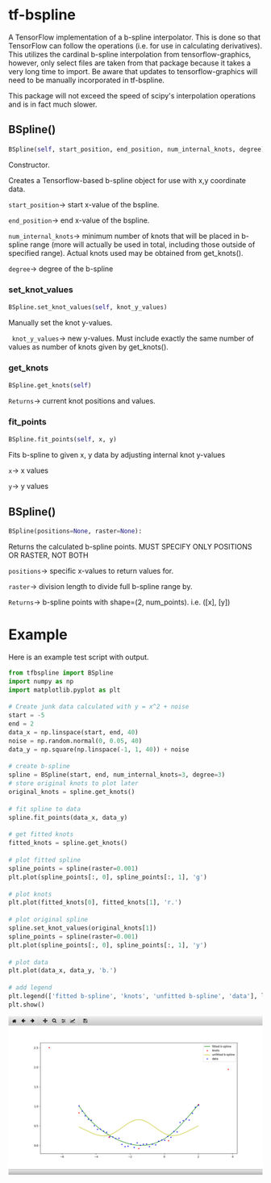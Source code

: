 # tf-bspline
A TensorFlow implementation of a b-spline interpolator. This is done so that TensorFlow can
follow the operations (i.e. for use in calculating derivatives). This utilizes the 
cardinal b-spline interpolation from tensorflow-graphics, however, only select files
are taken from that package because it takes a very long time to import. Be aware that updates to 
tensorflow-graphics will need to be manually incorporated in tf-bspline.

This package will not exceed the speed of scipy's interpolation operations and is in fact
much slower.
## BSpline()
```python
BSpline(self, start_position, end_position, num_internal_knots, degree)
```
Constructor.

Creates a Tensorflow-based b-spline object for use with x,y coordinate data.

```start_position```-> start x-value of the bspline.

```end_position```-> end x-value of the bspline.

```num_internal_knots```-> minimum number of knots that will be placed in b-spline range (more will actually be
                           used in total, including those outside of specified range). Actual knots used may be
                           obtained from get_knots().
                           
```degree```-> degree of the b-spline

### set_knot_values
```python
BSpline.set_knot_values(self, knot_y_values)
```

Manually set the knot y-values.

``` knot_y_values```-> new y-values. Must include exactly the same number of values as number of knots
                       given by get_knots().

### get_knots
```python
BSpline.get_knots(self)
```

```Returns```-> current knot positions and values.

### fit_points
```python
BSpline.fit_points(self, x, y)
```

Fits b-spline to given x, y data by adjusting internal knot y-values

```x```-> x values

```y```-> y values

## BSpline()
```python
BSpline(positions=None, raster=None):
```
Returns the calculated b-spline points. MUST SPECIFY ONLY POSITIONS OR RASTER, NOT BOTH

```positions```-> specific x-values to return values for.

```raster```-> division length to divide full b-spline range by.

```Returns```-> b-spline points with shape=(2, num_points).
 i.e. (\[x], \[y])

# Example
Here is an example test script with output.
```python
from tfbspline import BSpline
import numpy as np
import matplotlib.pyplot as plt

# Create junk data calculated with y = x^2 + noise
start = -5
end = 2
data_x = np.linspace(start, end, 40)
noise = np.random.normal(0, 0.05, 40)
data_y = np.square(np.linspace(-1, 1, 40)) + noise

# create b-spline
spline = BSpline(start, end, num_internal_knots=3, degree=3)
# store original knots to plot later
original_knots = spline.get_knots()

# fit spline to data
spline.fit_points(data_x, data_y)

# get fitted knots
fitted_knots = spline.get_knots()

# plot fitted spline
spline_points = spline(raster=0.001)
plt.plot(spline_points[:, 0], spline_points[:, 1], 'g')

# plot knots
plt.plot(fitted_knots[0], fitted_knots[1], 'r.')

# plot original spline
spline.set_knot_values(original_knots[1])
spline_points = spline(raster=0.001)
plt.plot(spline_points[:, 0], spline_points[:, 1], 'y')

# plot data
plt.plot(data_x, data_y, 'b.')

# add legend
plt.legend(['fitted b-spline', 'knots', 'unfitted b-spline', 'data'], loc='best')
plt.show()
```
<p align="center">
  <img src="misc/example.png">
</p>
